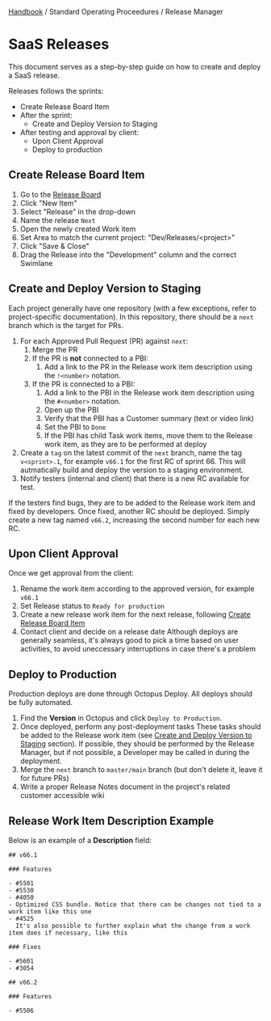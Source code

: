 [Handbook](../../README.md) / Standard Operating Proceedures / Release Manager

# SaaS Releases

This document serves as a step-by-step guide on how to create and deploy a SaaS release.

Releases follows the sprints:

- Create Release Board Item
- After the sprint:
  - Create and Deploy Version to Staging
- After testing and approval by client:
  - Upon Client Approval
  - Deploy to production

## Create Release Board Item

1. Go to the [Release Board](https://dev.azure.com/distancify/Dev/_boards/board/t/Releases)
2. Click "New Item"
3. Select "Release" in the drop-down
4. Name the release `Next`
5. Open the newly created Work item
6. Set Area to match the current project: "Dev/Releases/&lt;project&gt;"
7. Click "Save & Close"
8. Drag the Release into the "Development" column and the correct Swimlane

## Create and Deploy Version to Staging

Each project generally have one repository (with a few exceptions, refer to project-specific documentation). In this repository, there should be a `next` branch which is the target for PRs.

1. For each Approved Pull Request (PR) against `next`:
   1. Merge the PR
   2. If the PR is **not** connected to a PBI:
      1. Add a link to the PR in the Release work item description using the `!<number>` notation.
   2. If the PR is connected to a PBI:
      1. Add a link to the PBI in the Release work item description using the `#<number>` notation.
      2. Open up the PBI
      3. Verify that the PBI has a Customer summary (text or video link)
      4. Set the PBI to `Done`
      5. If the PBI has child Task work items, move them to the Release work item, as they are to be performed at deploy
3. Create a `tag` on the latest commit of the `next` branch, name the tag `v<sprint>.1`, for example `v66.1` for the first RC of sprint 66.
   This will autmatically build and deploy the version to a staging environment.
4. Notify testers (internal and client) that there is a new RC available for test.

If the testers find bugs, they are to be added to the Release work item and fixed by developers. Once fixed, another RC should be deployed. Simply create a new tag named `v66.2`, increasing the second number for each new RC.

## Upon Client Approval

Once we get approval from the client:

1. Rename the work item according to the approved version, for example `v66.1`
2. Set Release status to `Ready for production`
3. Create a new release work item for the next release, following [Create Release Board Item](#create-release-board-item)
4. Contact client and decide on a release date
   Although deploys are generally seamless, it's always good to pick a time based on user activities, to avoid uneccessary interruptions in case there's a problem

## Deploy to Production

Production deploys are done through Octopus Deploy. All deploys should be fully automated.

1. Find the **Version** in Octopus and click `Deploy to Production`.
2. Once deployed, perform any post-deployment tasks
   These tasks should be added to the Release work item (see [Create and Deploy Version to Staging](create-and-deploy-version-to-staging) section). If possible, they should be performed by the Release Manager, but if not possible, a Developer may be called in during the deployment.
3. Merge the `next` branch to `master/main` branch (but don't delete it, leave it for future PRs)
4. Write a proper Release Notes document in the project's related customer accessible wiki

## Release Work Item Description Example

Below is an example of a **Description** field:

```
## v66.1

### Features

- #5501
- #5530
- #4050
- Optimized CSS bundle. Notice that there can be changes not tied to a work item like this one
- #4525
  It's also possible to further explain what the change from a work item does if necessary, like this

### Fixes

- #5601
- #3054

## v66.2

### Features

- #5506
```